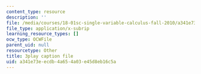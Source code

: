 ```yaml
---
content_type: resource
description: ''
file: /media/courses/18-01sc-single-variable-calculus-fall-2010/a341e73eecdb4a654a03e45d8eb16c5a_PNTnmH6jsRI.srt
file_type: application/x-subrip
learning_resource_types: []
ocw_type: OCWFile
parent_uid: null
resourcetype: Other
title: 3play caption file
uid: a341e73e-ecdb-4a65-4a03-e45d8eb16c5a
---
```

